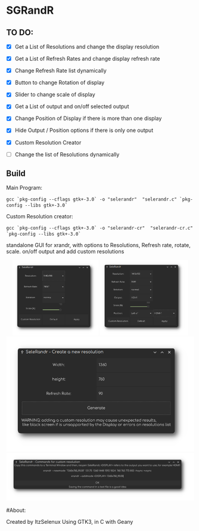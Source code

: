 # SGRandR

## TO DO: 

- [x] Get a List of Resolutions and change the display resolution
- [x] Get a List of Refresh Rates and change display refresh rate 
- [x] Change Refresh Rate list dynamically 
- [x] Button to change Rotation of display
- [x] Slider to change scale of display
- [x] Get a List of output and on/off selected output
- [x] Change Position of Display if there is more than one display
- [x] Hide Output / Position options if there is only one output
- [x] Custom Resolution Creator

- [ ] Change the list of Resolutions dynamically

## Build 
Main Program:

```
gcc `pkg-config --cflags gtk+-3.0` -o "selerandr"  "selerandr.c" `pkg-config --libs gtk+-3.0`
```

Custom Resolution creator:

```
gcc `pkg-config --cflags gtk+-3.0` -o "selerandr-cr"  "selerandr-cr.c" `pkg-config --libs gtk+-3.0`
```

standalone GUI for xrandr, with options to Resolutions, Refresh rate, rotate, scale. on/off output and add custom resolutions
<p align="center" width="100%">
<img width=46% src="https://github.com/ItzSelenux/ItzSelenux.github.io/blob/main/res/pages/selerandr/1.png?raw=true">
<img width=47% src="https://github.com/ItzSelenux/ItzSelenux.github.io/blob/main/res/pages/selerandr/2.png?raw=true">
<img src="https://github.com/ItzSelenux/ItzSelenux.github.io/blob/main/res/pages/selerandr/3.png?raw=true">
<img src="https://github.com/ItzSelenux/ItzSelenux.github.io/blob/main/res/pages/selerandr/4.png?raw=true">
</p>



#About:

Created by ItzSelenux Using GTK3, in C with Geany

